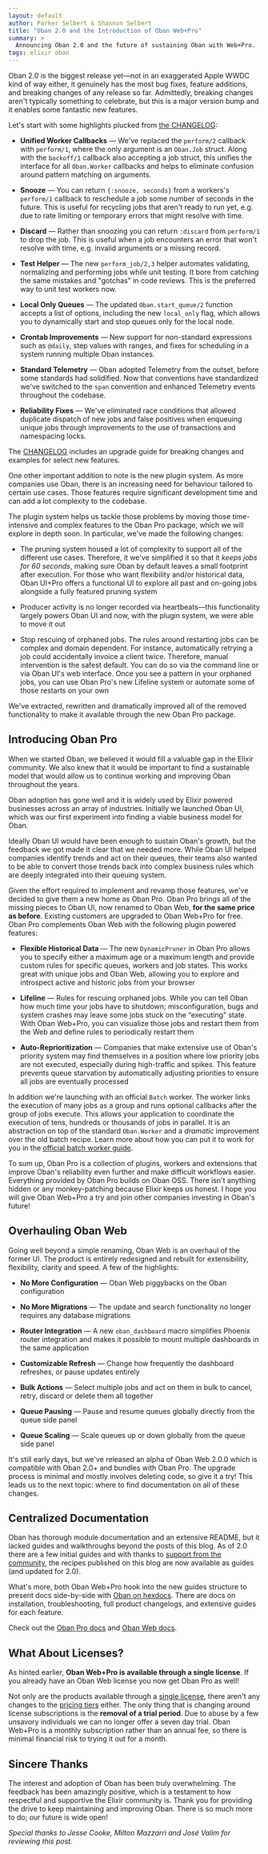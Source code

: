 ```yaml
---
layout: default
author: Parker Selbert & Shannon Selbert
title: "Oban 2.0 and the Introduction of Oban Web+Pro"
summary: >
  Announcing Oban 2.0 and the future of sustaining Oban with Web+Pro.
tags: elixir oban
---
```


Oban 2.0 is the biggest release yet—not in an exaggerated Apple WWDC kind of way either, it genuinely has the most bug fixes, feature additions, and breaking changes of any release so far.
Admittedly, breaking changes aren't typically something to celebrate, but this is a major version bump and it enables some fantastic new features.

Let's start with some highlights plucked from [the CHANGELOG][cl]:

- **Unified Worker Callbacks** — We've replaced the `perform/2` callback with `perform/1`, where the only argument is an `Oban.Job` struct.
  Along with the `backoff/1` callback also accepting a job struct, this unifies the interface for all `Oban.Worker` callbacks and helps to eliminate confusion around pattern matching on arguments.

- **Snooze** — You can return `{:snooze, seconds}` from a workers's `perform/1` callback to reschedule a job some number of seconds in the future.
  This is useful for recycling jobs that aren't ready to run yet, e.g. due to rate limiting or temporary errors that might resolve with time.

- **Discard** — Rather than snoozing you can return `:discard` from `perform/1` to drop the job.
  This is useful when a job encounters an error that won't resolve with time, e.g. invalid arguments or a missing record.

- **Test Helper** — The new `perform_job/2,3` helper automates validating, normalizing and performing jobs while unit testing.
  It bore from catching the same mistakes and "gotchas" in code reviews.
  This is the preferred way to unit test workers now.

- **Local Only Queues** — The updated `Oban.start_queue/2` function accepts a list of options, including the new `local_only` flag, which allows you to dynamically start and stop queues only for the local node.

- **Crontab Improvements** — New support for non-standard expressions such as `@daily`, step values with ranges, and fixes for scheduling in a system running multiple Oban instances.

- **Standard Telemetry** — Oban adopted Telemetry from the outset, before some standards had solidified.
  Now that conventions have standardized we've switched to the `span` convention and enhanced Telemetry events throughout the codebase.

- **Reliability Fixes** — We've eliminated race conditions that allowed duplicate dispatch of new jobs and false positives when enqueuing unique jobs through improvements to the use of transactions and namespacing locks.

The [CHANGELOG][cl] includes an upgrade guide for breaking changes and examples for select new features.

One other important addition to note is the new plugin system.
As more companies use Oban, there is an increasing need for behaviour tailored to certain use cases.
Those features require significant development time and can add a lot complexity to the codebase.

The plugin system helps us tackle those problems by moving those time-intensive and complex features to the Oban Pro package, which we will explore in depth soon.
In particular, we've made the following changes:

- The pruning system housed a lot of complexity to support all of the different use cases.
  Therefore, it we've simplified it so that it *keeps jobs for 60 seconds*, making sure Oban by default leaves a small footprint after execution.
  For those who want flexibility and/or historical data, Oban UI+Pro offers a functional UI to explore all past and on-going jobs alongside a fully featured pruning system

- Producer activity is no longer recorded via heartbeats—this functionality largely powers Oban UI and now, with the plugin system, we were able to move it out

- Stop rescuing of orphaned jobs.
  The rules around restarting jobs can be complex and domain dependent.
  For instance, automatically retrying a job could accidentally invoice a client twice.
  Therefore, manual intervention is the safest default.
  You can do so via the command line or via Oban UI's web interface.
  Once you see a pattern in your orphaned jobs, you can use Oban Pro's new Lifeline system or automate some of those restarts on your own

We've extracted, rewritten and dramatically improved all of the removed functionality to make it available through the new Oban Pro package.

## Introducing Oban Pro

When we started Oban, we believed it would fill a valuable gap in the Elixir community.
We also knew that it would be important to find a sustainable model that would allow us to continue working and improving Oban throughout the years.

Oban adoption has gone well and it is widely used by Elixir powered businesses across an array of industries.
Initially we launched Oban UI, which was our first experiment into finding a viable business model for Oban.

Ideally Oban UI would have been enough to sustain Oban's growth, but the feedback we got made it clear that we needed more.
While Oban UI helped companies identify trends and act on their queues, their teams also wanted to be able to convert those trends back into complex business rules which are deeply integrated into their queuing system.

Given the effort required to implement and revamp those features, we've decided to give them a new home as Oban Pro.
Oban Pro brings all of the missing pieces to Oban UI, now renamed to Oban Web, **for the same price as before**.
Existing customers are upgraded to Oban Web+Pro for free.
Oban Pro complements Oban Web with the following plugin powered features:

- **Flexible Historical Data** — The new `DynamicPruner` in Oban Pro allows you to specify either a maximum age or a maximum length and provide custom rules for specific queues, workers and job states.
  This works great with unique jobs and Oban Web, allowing you to explore and introspect active and historic jobs from your browser

- **Lifeline** — Rules for rescuing orphaned jobs.
  While you can tell Oban how much time your jobs have to shutdown; misconfiguration, bugs and system crashes may leave some jobs stuck on the “executing” state.
  With Oban Web+Pro, you can visualize those jobs and restart them from the Web and define rules to periodically restart them

- **Auto-Reprioritization** — Companies that make extensive use of Oban's priority system may find themselves in a position where low priority jobs are not executed, especially during high-traffic and spikes.
  This feature prevents queue starvation by automatically adjusting priorities to ensure all jobs are eventually processed

In addition we're launching with an official `Batch` worker.
The worker links the execution of many jobs as a group and runs optional callbacks after the group of jobs execute.
This allows your application to coordinate the execution of tens, hundreds or thousands of jobs in parallel.
It is an abstraction on top of the standard `Oban.Worker` and a _dramatic_ improvement over the old batch recipe.
Learn more about how you can put it to work for you in the [official batch worker guide][bwg].

To sum up, Oban Pro is a collection of plugins, workers and extensions that improve Oban's reliability even further and make difficult workflows easier.
Everything provided by Oban Pro builds on Oban OSS.
There isn't anything hidden or any monkey-patching because Elixir keeps us honest.
I hope you will give Oban Web+Pro a try and join other companies investing in Oban's future!

## Overhauling Oban Web

Going well beyond a simple renaming, Oban Web is an overhaul of the former UI.
The product is entirely redesigned and rebuilt for extensibility, flexibility, clarity and speed.
A few of the highlights:

- **No More Configuration** — Oban Web piggybacks on the Oban configuration

- **No More Migrations** — The update and search functionality no longer requires any database migrations

- **Router Integration** — A new `oban_dashboard` macro simplifies Phoenix router integration and makes it possible to mount multiple dashboards in the same application

- **Customizable Refresh** — Change how frequently the dashboard refreshes, or pause updates entirely

- **Bulk Actions** — Select multiple jobs and act on them in bulk to cancel, retry, discard or delete them all together

- **Queue Pausing** — Pause and resume queues globally directly from the queue side panel

- **Queue Scaling** — Scale queues up or down globally from the queue side panel

It's still early days, but we've released an alpha of Oban Web 2.0.0 which is compatible with Oban 2.0+ and bundles with Oban Pro.
The upgrade process is minimal and mostly involves deleting code, so give it a try!
This leads us to the next topic: where to find documentation on all of these changes.

## Centralized Documentation

Oban has thorough module documentation and an extensive README, but it lacked guides and walkthroughs beyond the posts of this blog.
As of 2.0 there are a few initial guides and with thanks to [support from the community][og], the recipes published on this blog are now available as guides (and updated for 2.0).

What's more, both Oban Web+Pro hook into the new guides structure to present docs side-by-side with [Oban on hexdocs][oh].
There are docs on installation, troubleshooting, full product changelogs, and extensive guides for each feature.

Check out the [Oban Pro docs][opd] and [Oban Web docs][owd].

## What About Licenses?

As hinted earlier, **Oban Web+Pro is available through a single license**.
If you already have an Oban Web license you now get Oban Pro as well!

Not only are the products available through a [single license][li], there aren't any changes to the [pricing tiers][pr] either.
The only thing that is changing around license subscriptions is the **removal of a trial period**.
Due to abuse by a few unsavory individuals we can no longer offer a seven day trial.
Oban Web+Pro is a monthly subscription rather than an annual fee, so there is minimal financial risk to trying it out for a month.

## Sincere Thanks

The interest and adoption of Oban has been truly overwhelming.
The feedback has been amazingly positive, which is a testament to how respectful and supportive the Elixir community is.
Thank you for providing the drive to keep maintaining and improving Oban.
There is so much more to do; our future is wide open!

_Special thanks to Jesse Cooke, Milton Mazzarri and José Valim for reviewing this post._

[og]: https://github.com/sorentwo/oban/pull/247
[cl]: https://github.com/sorentwo/oban/blob/master/CHANGELOG.md
[oh]: https://hexdocs.pm/oban/2.0.0-rc.1/Oban.html
[li]: https://getoban.pro/
[pr]: https://getoban.pro/pricing
[opd]: https://hexdocs.pm/oban/2.0.0-rc.1/pro_overview.html#content
[owd]: https://hexdocs.pm/oban/2.0.0-rc.1/web_overview.html#content
[bwg]: https://hexdocs.pm/oban/2.0.0-rc.1/batch.html#content
